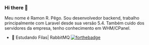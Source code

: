 
### Hi there 👋
Meu nome é Ramon R. Pêgo.
Sou desenvolvedor backend, trabalho principalmente com Laravel desde sua versão 5.4.
Também cuido dos servidores da empresa, tenho conhecimento em WHM/CPanel.
- 🌱 Estudando Filas| RabbitMQ
[![forthebadge](https://forthebadge.com/images/badges/works-on-my-machine.svg)](https://forthebadge.com)
<!--
**ramonpego/ramonpego** is a ✨ _special_ ✨ repository because its `README.md` (this file) appears on your GitHub profile.

Here are some ideas to get you started:
- 🔭 Estou atualmente pensando em um blog que ficará disponivel em [ramonpego.dev](https://ramonpego.dev)
- ⚡ Sou praticamente incriativo quando se trata  **criação** de layouts, apesar que não sou ruim para pensa-los.


- 🔭 I’m currently working on ...
- 🌱 I’m currently learning ...
- 👯 I’m looking to collaborate on ...
- 🤔 I’m looking for help with ...
- 💬 Ask me about ...
- 📫 How to reach me: ...
😄 Pronouns: ...
- ⚡ Fun fact: ...
-->
